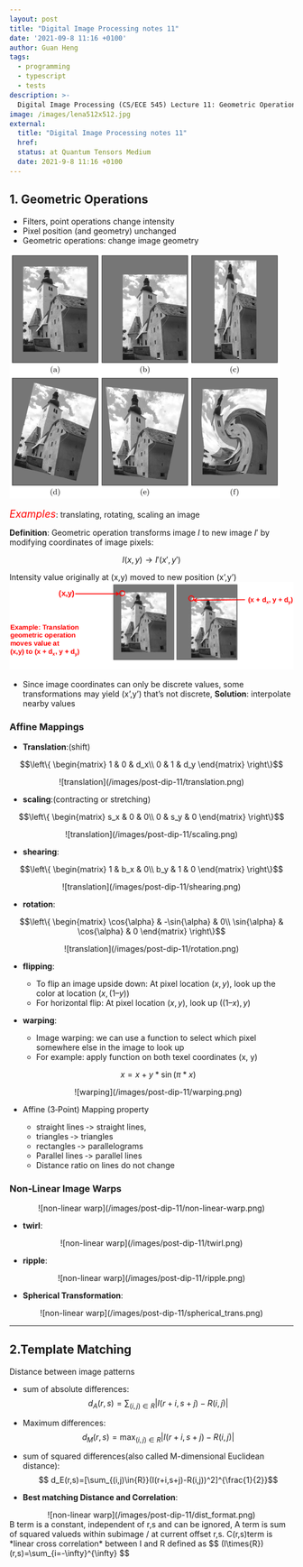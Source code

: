 ```yaml
---
layout: post
title: "Digital Image Processing notes 11"
date: '2021-09-8 11:16 +0100'
author: Guan Heng
tags:
  - programming
  - typescript
  - tests
description: >-
  Digital Image Processing (CS/ECE 545) Lecture 11: Geometric Operations,Comparing Images.
image: /images/lena512x512.jpg
external:
  title: "Digital Image Processing notes 11"
  href: 
  status: at Quantum Tensors Medium
  date: 2021-9-8 11:16 +0100
---
```


## 1. Geometric Operations
- Filters, point operations change intensity
- Pixel position (and geometry) unchanged
- Geometric operations: change image geometry

![geometric operation example](/images/post-dip-11/geo_op_example.png)

<font color=red size=4>*Examples*</font>: translating, rotating, scaling an image

**Definition**: Geometric operation transforms image $I$ to new image $I'$ by modifying coordinates of image pixels:

$$ I(x,y)\rightarrow I'(x',y')$$

Intensity value originally at (x,y) moved to new position (x’,y’)
![](/images/post-dip-11/geo_op_def.png)

- Since image coordinates can only be discrete values, some transformations may yield (x’,y’) that’s not discrete, **Solution**: interpolate nearby values

### Affine Mappings

* **Translation**:(shift)

$$\left\{ \begin{matrix} 1 & 0 & d_x\\ 0 & 1 & d_y \end{matrix} \right\}$$

<div align=center>
![translation](/images/post-dip-11/translation.png)
</div>

* **scaling**:(contracting or stretching)

$$\left\{ \begin{matrix} s_x & 0 & 0\\ 0 & s_y & 0 \end{matrix} \right\}$$

<div align=center>
![translation](/images/post-dip-11/scaling.png)
</div>

* **shearing**:

$$\left\{ \begin{matrix} 1 & b_x & 0\\ b_y & 1 & 0 \end{matrix} \right\}$$

<div align=center>
![translation](/images/post-dip-11/shearing.png)
</div>

* **rotation**:

$$\left\{ \begin{matrix} \cos{\alpha} & -\sin{\alpha} & 0\\ \sin{\alpha} & \cos{\alpha} & 0 \end{matrix} \right\}$$

<div align=center>
![translation](/images/post-dip-11/rotation.png)
</div>

* **flipping**:
  - To flip an image upside down:
    At pixel location $(x,y)$, look up the color at location $(x,(1–y))$
  - For horizontal flip:
    At pixel location $(x,y)$, look up $((1 – x),y)$

* **warping**:
  - Image warping: we can use a function to select which pixel somewhere else in the image to look up
  - For example: apply function on both texel coordinates (x, y)

  $$x=x+y*\sin(\pi*x)$$
  <div align=center>
  ![warping](/images/post-dip-11/warping.png)
  </div>

* Affine (3‐Point) Mapping property
    - straight lines ‐> straight lines,
    - triangles ‐> triangles
    - rectangles ‐> parallelograms
    - Parallel lines ‐> parallel lines
    - Distance ratio on lines do not change

### Non‐Linear Image Warps
<div align=center>
![non-linear warp](/images/post-dip-11/non-linear-warp.png)
</div>

* **twirl**:
<div align=center>
![non-linear warp](/images/post-dip-11/twirl.png)
</div>

* **ripple**:
<div align=center>
![non-linear warp](/images/post-dip-11/ripple.png)
</div>

* **Spherical Transformation**:
<div align=center>
![non-linear warp](/images/post-dip-11/spherical_trans.png)
</div>

---
## 2.Template Matching
Distance between image patterns
  - sum of absolute differences:
  $$ d_A(r,s)=\sum_{(i,j)\in{R}}|I(r+i,s+j)-R(i,j)|$$

  - Maximum differences:
  $$ d_M(r,s)=\max_{(i,j)\in{R}}|I(r+i,s+j)-R(i,j)|$$

  - sum of squared differences(also called M-dimensional Euclidean distance):
  $$ d_E(r,s)=[\sum_{(i,j)\in{R}}(I(r+i,s+j)-R(i,j))^2]^{\frac{1}{2}}$$

  - **Best matching Distance and Correlation**:
  <div align=center>
  ![non-linear warp](/images/post-dip-11/dist_format.png)
  </div>
  B term is a constant, independent of r,s and can be ignored, A term is sum of squared valueds within subimage / at current offset r,s.
  C(r,s)term is *linear cross correlation* between I and R defined as 
  $$
  (I\times{R})(r,s)=\sum_{i=-\infty}^{\infty}
  $$


